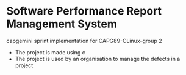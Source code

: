 # Software Performance Report Management System
capgemini sprint implementation for CAPG89-CLinux-group 2 
*  The project is made using c
*  The project is used by an organisation to manage the defects in a project
